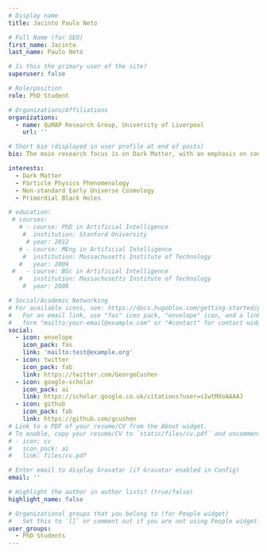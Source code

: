 ```yaml
---
# Display name
title: Jacinto Paulo Neto

# Full Name (for SEO)
first_name: Jacinto
last_name: Paulo Neto

# Is this the primary user of the site?
superuser: false

# Role/position
role: PhD Student

# Organizations/Affiliations
organizations:
  - name: QuMAP Research Group, University of Liverpool
    url: ''

# Short bio (displayed in user profile at end of posts)
bio: The main research focus is on Dark Matter, with an emphasis on connecting phenomena from the early universe to present-day searches for dark matter particles. My work has primarily explored Weakly Interacting Massive Particles (WIMPs), non-standard early cosmologies, and Primordial Black Holes (PBHs). More recently, I have broadened this scope to include light dark sector scenarios, such as sub-GeV thermal dark matter and Feebly Interacting Massive Particles (FIMPs). At present, my research is centered on FIMP models, investigated through high-precision experiments at both low- and high-energy frontiers, as well as inelastic dark matter frameworks. In addition, I am a member of the Cherenkov Telescope Array Observatory (CTAO) collaboration, where I contribute to the Dark Matter and Exotic Physics (DMEP) group.

interests:
  - Dark Matter
  - Particle Physics Phenomenology
  - Non-standard Early Universe Cosmology
  - Primordial Black Holes

# education:
 # courses:
   # - course: PhD in Artificial Intelligence
    #  institution: Stanford University
     # year: 2012
   # - course: MEng in Artificial Intelligence
    #  institution: Massachusetts Institute of Technology
   #   year: 2009
 #   - course: BSc in Artificial Intelligence
   #   institution: Massachusetts Institute of Technology
    #  year: 2008

# Social/Academic Networking
# For available icons, see: https://docs.hugoblox.com/getting-started/page-builder/#icons
#   For an email link, use "fas" icon pack, "envelope" icon, and a link in the
#   form "mailto:your-email@example.com" or "#contact" for contact widget.
social:
  - icon: envelope
    icon_pack: fas
    link: 'mailto:test@example.org'
  - icon: twitter
    icon_pack: fab
    link: https://twitter.com/GeorgeCushen
  - icon: google-scholar
    icon_pack: ai
    link: https://scholar.google.co.uk/citations?user=sIwtMXoAAAAJ
  - icon: github
    icon_pack: fab
    link: https://github.com/gcushen
# Link to a PDF of your resume/CV from the About widget.
# To enable, copy your resume/CV to `static/files/cv.pdf` and uncomment the lines below.
# - icon: cv
#   icon_pack: ai
#   link: files/cv.pdf

# Enter email to display Gravatar (if Gravatar enabled in Config)
email: ''

# Highlight the author in author lists? (true/false)
highlight_name: false

# Organizational groups that you belong to (for People widget)
#   Set this to `[]` or comment out if you are not using People widget.
user_groups:
  - PhD Students
---
```

